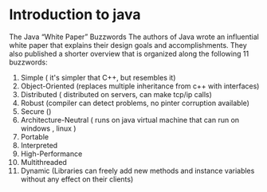 # Introduction to java
The Java “White Paper” Buzzwords
The authors of Java wrote an influential white paper that explains
their design goals and accomplishments.
They also published a shorter overview that is organized along 
the following 11 buzzwords:

1. Simple  ( it's simpler that C++, but resembles it)
2. Object-Oriented  (replaces multiple inheritance from c++ with interfaces)
3. Distributed   ( distributed on servers, can make tcp/ip calls)
4. Robust       (compiler can detect problems, no pinter corruption available)
5. Secure      ()
6. Architecture-Neutral  ( runs on java virtual machine that can run on windows , linux )
7. Portable
8. Interpreted
9. High-Performance
10. Multithreaded 
11. Dynamic (Libraries can freely add new methods and instance variables without any effect on their clients)
